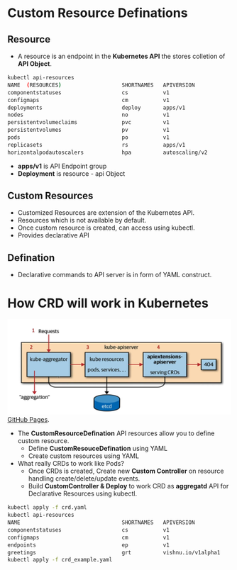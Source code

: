 # Custom Resource Definations

## Resource
-   A resource is an endpoint in the **Kubernetes API** the stores colletion of **API Object**.

```sh
kubectl api-resources 
NAME  (RESOURCES)                   SHORTNAMES   APIVERSION                        NAMESPACED   KIND
componentstatuses                   cs           v1                                false        ComponentStatus
configmaps                          cm           v1                                true         ConfigMap
deployments                         deploy       apps/v1                           true         Deployment
nodes                               no           v1                                false        Node
persistentvolumeclaims              pvc          v1                                true         PersistentVolumeClaim
persistentvolumes                   pv           v1                                false        PersistentVolume
pods                                po           v1                                true         Pod
replicasets                         rs           apps/v1                           true         ReplicaSet
horizontalpodautoscalers            hpa          autoscaling/v2                    true         HorizontalPodAutoscaler
```
-   **apps/v1** is API Endpoint group
-   **Deployment** is resource - api Object

## Custom Resources
-   Customized Resources are extension of the Kubernetes API.
-   Resources which is not available by default.
-   Once custom resource is created, can access using kubectl.
-   Provides declarative API

## Defination
-   Declarative commands to API server is in form of YAML construct.


# How CRD will work in Kubernetes
![Test Image 1](images/CRD.png)
[GitHub Pages](https://github.com/kubernetes/sample-controller).
- The **CustomResourceDefination** API resources allow you to define custom resource.
    - Define **CustomResouceDefination** using YAML
    - Create custom resources using YAML
- What really CRDs to work like Pods?
    - Once CRDs is created, Create new **Custom Controller** on resource handling create/delete/update events.
    - Build **CustomController & Deploy** to work CRD as **aggregatd** API for Declarative Resources using kubectl. 


```sh
kubectl apply -f crd.yaml
kubectl api-resources
NAME                                SHORTNAMES   APIVERSION                        NAMESPACED   KIND
componentstatuses                   cs           v1                                false        ComponentStatus
configmaps                          cm           v1                                true         ConfigMap
endpoints                           ep           v1                                true         Endpoints
greetings                           grt          vishnu.io/v1alpha1                true         Greeting
kubectl apply -f crd_example.yaml
```
